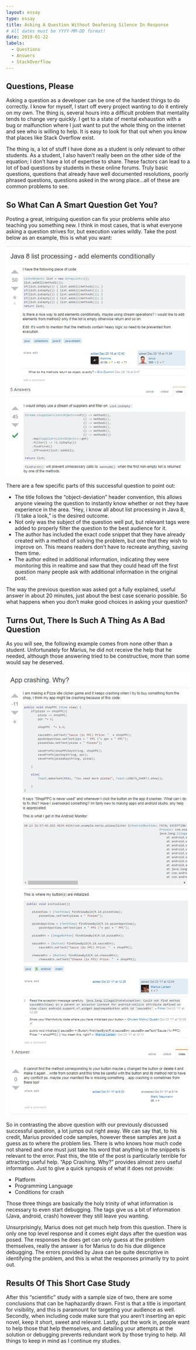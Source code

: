 ```yaml
---
layout: essay
type: essay
title: Asking A Question Without Deafening Silence In Response
# All dates must be YYYY-MM-DD format!
date: 2019-01-22
labels:
  - Questions
  - Answers
  - StackOverflow
---
```





## Questions, Please

Asking a question as a developer can be one of the hardest things to do correctly. I know for myself, I start off every project wanting to do it entirely on my own. The thing is, several hours into a difficult problem that mentality tends to change very quickly. I get to a state of mental exhaustion with a  bug or malfunction where I just want to put the whole thing on the internet and see who is willing to help. It is easy to look for that out when you know that places like Stack Overflow exist.


The thing is, a lot of stuff I have done as a student is only relevant to other students. As a student, I also haven’t really been on the other side of the equation; I don’t have a lot of expertise to share. These factors can lead to a lot of bad questions by students in these online forums. Truly basic questions, questions that already have well documented resolutions, poorly phrased questions, questions asked in the wrong place...all of these are common problems to see. 

## So What Can A Smart Question Get You?

Posting a great, intriguing question can fix your problems while also teaching you something new. I think in most cases, that is what everyone asking a question strives for, but execution varies wildly. Take the post below as an example, this is what you want:

<img class="ui large centered rectangular image" src="../images/Essay3img1.JPG">

There are a few specific parts of this successful question to point out:
- The title follows the “object-deviation” header convention, this allows anyone viewing the question to instantly know whether or not they have experience in the area. “Hey, i know all about list processing in Java 8, i’ll take a look,” is the desired outcome. 
- Not only was the subject of the question well put, but relevant tags were added to properly filter the question to the best audience for it.
- The author has included the exact code snippet that they have already created with a method of solving the problem, but one that they wish to improve on. This means readers don’t have to recreate anything, saving them time. 
- The author edited in additional information, indicating they were monitoring this in realtime and saw that they could head off the first question many people ask with additional information in the original post.

The way the previous question was asked got a fully explained, useful answer in about 20 minutes, just about the best case scenario possible. So what happens when you don’t make good choices in asking your question?

## Turns Out, There Is Such A Thing As A Bad Question

As you will see, the following example comes from none other than a student. Unfortunately for Marius, he did not receive the help that he needed, although those answering tried to be constructive, more than some would say he deserved.

<img class="ui large centered rectangular image" src="../images/Essay3img2.JPG">
<img class="ui large centered rectangular image" src="../images/Essay3img3.JPG">

So in contrasting the above question with our previously discussed successful question, a lot jumps out right away. We can say that, to his credit, Marius provided code samples, however these samples are just a guess as to where the problem lies. There is who knows how much code not shared and one must just take his word that anything in the snippets is relevant to the error. Past this, the title of the post is particularly terrible for attracting useful help. “App Crashing. Why?” provides almost zero useful information. Just to give a quick synopsis of what it does not provide:
- Platform
- Programming Language
- Conditions for crash

Those three things are basically the holy trinity of what information is necessary to even start debugging. The tags give us a bit of information (Java, android, crash) however they still leave you wanting. 

Unsurprisingly, Marius does not get much help from this question. There is only one top level response and it comes eight days after the question was posed. The responses he does get can only guess at the problem themselves, really the answer is for Marius to do his due diligence debugging. The errors provided by Java can be quite descriptive in identifying the problem, and this is what the responses primarily try to point out. 

## Results Of This Short Case Study

After this “scientific” study with a sample size of two, there are some conclusions that can be haphazardly drawn. First is that a title is important for visibility, and this is paramount for targeting your audience as well. Secondly, when including code make sure that you aren’t inserting an epic novel, keep it short, sweet and relevant. Lastly, put the work in, people want to help those that help themselves, and detailing your attempts at the solution or debugging prevents redundant work by those trying to help. All things to keep in mind as I continue my studies.  

